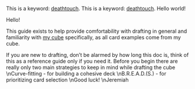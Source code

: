 
[deathtouch]: ## "Any creature dealt a nonzero amount of damage by a source with deathtouch is destroyed, regardless of that creature's toughness"


This is a keyword: [deathtouch][deathtouch].
This is a keyword: [deathtouch]([deathtouch]).
Hello world!

Hello!

This guide exists to help provide comfortability with drafting in general and familiarity with <a href="https://cubecobra.com/cube/list/1ipvh">my cube</a> specifically, as all card examples come from my cube.

If you are new to drafting, don’t be alarmed by how long this doc is, think of this as a reference guide only if you need it. Before you begin there are really only two main strategies to keep in mind while drafting the cube
\nCurve-fitting - for building a cohesive deck
\nB.R.E.A.D.(S.) - for prioritizing card selection
\nGood luck!
\nJeremiah
